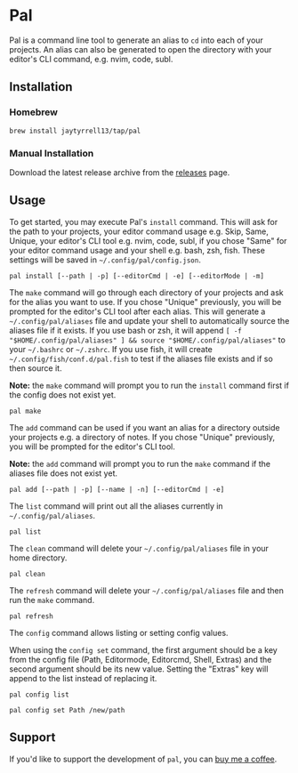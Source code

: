# Pal

Pal is a command line tool to generate an alias to `cd` into each of your projects. An alias can also be generated to open the directory with your editor's CLI command, e.g. nvim, code, subl.

## Installation

### Homebrew

```shell
brew install jaytyrrell13/tap/pal
```

### Manual Installation

Download the latest release archive from the [releases](https://github.com/jaytyrrell13/pal/releases) page.

## Usage

To get started, you may execute Pal's `install` command. This will ask for the path to your projects, your editor command usage e.g. Skip, Same, Unique, your editor's CLI tool e.g. nvim, code, subl, if you chose "Same" for your editor command usage and your shell e.g. bash, zsh, fish. These settings will be saved in `~/.config/pal/config.json`.

```shell
pal install [--path | -p] [--editorCmd | -e] [--editorMode | -m]
```

The `make` command will go through each directory of your projects and ask for the alias you want to use. If you chose "Unique" previously, you will be prompted for the editor's CLI tool after each alias. This will generate a `~/.config/pal/aliases` file and update your shell to automatically source the aliases file if it exists. If you use bash or zsh, it will append `[ -f "$HOME/.config/pal/aliases" ] && source "$HOME/.config/pal/aliases"` to your `~/.bashrc` or `~/.zshrc`. If you use fish, it will create `~/.config/fish/conf.d/pal.fish` to test if the aliases file exists and if so then source it.

**Note:** the `make` command will prompt you to run the `install` command first if the config does not exist yet.

```shell
pal make
```

The `add` command can be used if you want an alias for a directory outside your projects e.g. a directory of notes. If you chose "Unique" previously, you will be prompted for the editor's CLI tool.

**Note:** the `add` command will prompt you to run the `make` command if the aliases file does not exist yet.

```shell
pal add [--path | -p] [--name | -n] [--editorCmd | -e]
```

The `list` command will print out all the aliases currently in `~/.config/pal/aliases`.

```shell
pal list
```

The `clean` command will delete your `~/.config/pal/aliases` file in your home directory.

```shell
pal clean
```

The `refresh` command will delete your `~/.config/pal/aliases` file and then run the `make` command.

```shell
pal refresh
```

The `config` command allows listing or setting config values.

When using the `config set` command, the first argument should be a key from the config file (Path, Editormode, Editorcmd, Shell, Extras) and the second argument should be its new value. Setting the "Extras" key will append to the list instead of replacing it.

```shell
pal config list
```

```shell
pal config set Path /new/path
```

## Support

If you'd like to support the development of `pal`, you can [buy me a coffee](https://www.buymeacoffee.com/jaytyrrell).
